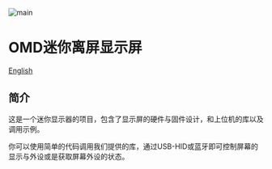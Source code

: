 ![main](https://github.com/user-attachments/assets/8b76f575-1598-4cfb-8360-d1212e73d86c)

# OMD迷你离屏显示屏

[English](./README_en.md)

## 简介

这是一个迷你显示器的项目，包含了显示屏的硬件与固件设计，和上位机的库以及调用示例。

你可以使用简单的代码调用我们提供的库，通过USB-HID或蓝牙即可控制屏幕的显示与外设或是获取屏幕外设的状态。
